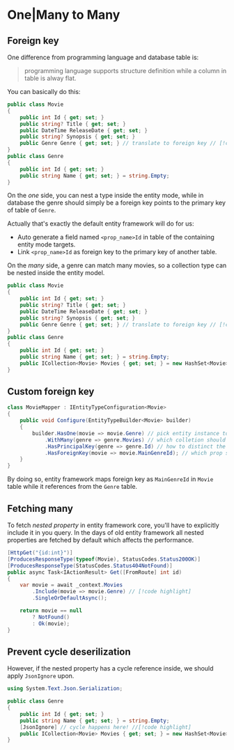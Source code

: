 # One|Many to Many

## Foreign key

One difference from programming language and database table is: 
> programming language supports structure definition while a column in table is alway flat.

You can basically do this:

```cs
public class Movie
{
    public int Id { get; set; }
    public string? Title { get; set; }
    public DateTime ReleaseDate { get; set; }
    public string? Synopsis { get; set; }
    public Genre Genre { get; set; } // translate to foreign key // [!code highlight]
}
public class Genre
{
    public int Id { get; set; }
    public string Name { get; set; } = string.Empty;
}
```

On the *one* side, you can nest a type inside the entity mode, while in database the genre should simply be a foreign key points to the primary key of table of `Genre`.

Actually that's exactly the default entity framework will do for us:

- Auto generate a field named `<prop_name>Id` in table of the containing entity mode targets.
- Link `<prop_name>Id` as foreign key to the primary key of another table.

On the *many* side, a genre can match many movies, so a collection type can be nested inside the entity model.

```cs
public class Movie
{
    public int Id { get; set; }
    public string? Title { get; set; }
    public DateTime ReleaseDate { get; set; }
    public string? Synopsis { get; set; }
    public Genre Genre { get; set; } // translate to foreign key // [!code highlight]
}
public class Genre
{
    public int Id { get; set; }
    public string Name { get; set; } = string.Empty;
    public ICollection<Movie> Movies { get; set; } = new HashSet<Movie>; // [!code highlight]
}
```

## Custom foreign key

```cs
class MovieMapper : IEntityTypeConfiguration<Movie>
{
    public void Configure(EntityTypeBuilder<Movie> builder)
    {
        builder.HasOne(movie => movie.Genre) // pick entity instance to reference as foreign
            .WithMany(genre => genre.Movies) // which colletion should be the many 
            .HasPrincipalKey(genre => genre.Id) // how to distinct the foreign
            .HasForeignKey(movie => movie.MainGenreId); // which prop should be foreign key
    }
}
```

By doing so, entity framework maps foreign key as `MainGenreId` in `Movie` table while it references from the `Genre` table. 

## Fetching many

To fetch *nested property* in entity framework core, you'll have to explicitly include it in you query.
In the days of old entity framework all nested properties are fetched by default which affects the performance.

```cs
[HttpGet("{id:int}")]
[ProducesResponseType(typeof(Movie), StatusCodes.Status200OK)]
[ProducesResponseType(StatusCodes.Status404NotFound)]
public async Task<IActionResult> Get([FromRoute] int id)
{
    var movie = await _context.Movies
        .Include(movie => movie.Genre) // [!code highlight]
        .SingleOrDefaultAsync();

    return movie == null
        ? NotFound()
        : Ok(movie);
}
```

## Prevent cycle deserilization

However, if the nested property has a cycle reference inside, we should apply `JsonIgnore` upon.

```cs
using System.Text.Json.Serialization;

public class Genre
{
    public int Id { get; set; }
    public string Name { get; set; } = string.Empty;
    [JsonIgnore] // cycle happens here! //[!code highlight]
    public ICollection<Movie> Movies { get; set; } = new HashSet<Movie>();
}
```
